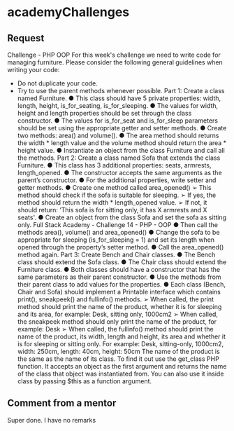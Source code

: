 # academyChallenges
## Request

Challenge - PHP OOP
For this week's challenge we need to write code for managing furniture.
Please consider the following general guidelines when writing your code:
- Do not duplicate your code.
- Try to use the parent methods whenever possible.
Part 1: Create a class named Furniture.
● This class should have 5 private properties:
width, length, height, is_for_seating, is_for_sleeping.
● The values for width, height and length properties should be set through
the class constructor.
● The values for is_for_seat and is_for_sleep parameters should be set using
the appropriate getter and setter methods.
● Create two methods: area() and volume().
● The area method should returns the width * length value and the
volume method should return the area * height value.
● Instantiate an object from the class Furniture and call all the methods.
Part 2: Create a class named Sofa that extends the class Furniture.
● This class has 3 additional properties: seats, armrests, length_opened.
● The constructor accepts the same arguments as the parent’s constructor.
● For the additional properties, write setter and getter methods.
● Create one method called area_opened()
➢ This method should check if the sofa is suitable for sleeping.
➢ If yes, the method should return the width * length_opened value.
➢ If not, it should return:
‘This sofa is for sitting only, it has X armrests and X seats'.
● Create an object from the class Sofa and set the sofa as sitting only.
Full Stack Academy - Challenge 14 - PHP - OOP
● Then call the methods area(), volume() and area_opened()
● Change the sofa to be appropriate for sleeping (is_for_sleeping = 1) and
set its length when opened through the property’s setter method.
● Call the area_opened() method again.
Part 3: Create Bench and Chair classes.
● The Bench class should extend the Sofa class.
● The Chair class should extend the Furniture class.
● Both classes should have a constructor that has the same parameters as
their parent constructor.
● Use the methods from their parent class to add values for the properties.
● Each class (Bench, Chair and Sofa) should implement a Printable
interface which contains print(), sneakpeek() and fullinfo() methods.
➢ When called, the print method should print the name of the product,
whether it is for sleeping and its area, for example:
Desk, sitting only, 1000cm2
➢ When called, the sneakpeek method should only print the name of the
product, for example:
Desk
➢ When called, the fullinfo() method should print the name of the
product, its width, length and height, its area and whether it is for
sleeping or sitting only. For example:
Desk, sitting-only, 1000cm2, width: 250cm, length: 40cm, height: 50cm
The name of the product is the same as the name of its class. To find it out
use the get_class PHP function. It accepts an object as the first argument and
returns the name of the class that object was instantiated from. You can also
use it inside class by passing $this as a function argument. 


## Comment from a mentor
Super done. I have no remarks